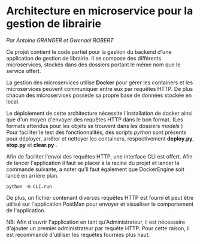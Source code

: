 # Architecture en microservice pour la gestion de librairie
*Par Antoine GRANGER et Gwenael ROBERT*

Ce projet contient le code partiel pour la gestion du backend d'une application de gestion de librairie. 
Il se compose des différents microservices, stockés dans des dossiers portant le même nom que le service offert. 

La gestion des microservices utilise **Docker** pour gérer les containers et les microservices peuvent communiquer entre eux par requêtes HTTP. 
De plus chacun des microservices possède sa propre base de données stockée en local.

Le déploiement de cette architecture nécessite l'installation de docker ainsi que d'un moyen d'envoyer des requêtes HTTP dans le bon format. (Les formats attendus pour les objets se trouvent dans les dossiers *models* )
Pour faciliter le test des fonctionnalités, des scripts *python* sont présents pour déployer, arrêter et nettoyer les containers, respectivement **deploy.py**, **stop.py** et **clear.py** . 

Afin de faciliter l'envoi des requêtes HTTP, une interface CLI est offert. Afin de lancer l'application il faut se placer à la racine du projet et lancer la commande suivante, a noter qu'il faut également que DockerEngine soit lancé en arrière plan.

```
python -m CLI.run
```

De plus, un fichier contenant diverses requêtes HTTP est fourni et peut être utilisé sur l'application PostMan pour envoyer et visualiser le comportement de l'application. 

NB: Afin d'ouvrir l'application en tant qu'Administrateur, il est nécessaire d'ajouter un premier administrateur par requête HTTP. Pour cette raison, il est recommandé d'utiliser les requêtes fournies plus haut. 
